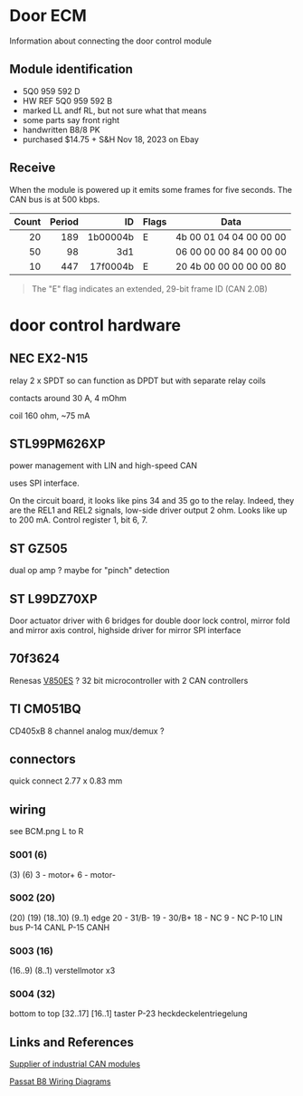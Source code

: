 # Door ECM
Information about connecting the door control module

## Module identification
- 5Q0 959 592 D
- HW REF 5Q0 959 592 B
- marked LL andf RL, but not sure what that means
- some parts say front right
- handwritten B8/8 PK
- purchased $14.75 + S&H Nov 18, 2023 on Ebay

## Receive
When the module is powered up it emits some frames for five seconds.
The CAN bus is at 500 kbps.

| Count | Period | ID      | Flags | Data |
| ---: | ------: | --------: | --- | --- 
| 20 | 189 | 1b00004b | E | 4b 00 01 04 04 00 00 00 |
| 50 | 98 | 3d1 | | 06 00 00 00 84 00 00 00
| 10 | 447 | 17f0004b | E | 20 4b 00 00 00 00 00 80

> The "E" flag indicates an extended, 29-bit frame ID (CAN 2.0B)

# door control hardware

## NEC EX2-N15
relay
2 x SPDT
so can function as DPDT
but with separate relay coils

contacts around 30 A, 4 mOhm

coil 160 ohm, ~75 mA

## STL99PM626XP
power management with LIN and high-speed CAN

uses SPI interface.

On the circuit board, it looks like pins 34 and 35 go to the relay.
Indeed, they are the REL1 and REL2 signals, low-side driver output 2 ohm.
Looks like up to 200 mA.
Control register 1, bit 6, 7.

## ST GZ505
dual op amp ?
maybe for "pinch" detection

## ST L99DZ70XP
Door actuator driver with 6 bridges for double door lock control, mirror fold and mirror axis control, highside driver for mirror
SPI interface

## 70f3624
Renesas [V850ES](https://www.renesas.com/us/en/document/mah/v850esfx3-user-manual-hardware?r=1055686) ?
32 bit microcontroller
with 2 CAN controllers

## TI CM051BQ
CD405xB
8 channel analog mux/demux ?

## connectors
quick connect
2.77 x 0.83 mm

## wiring
see BCM.png
L to R

### S001 (6)
(3) (6)
3 - motor+
6 - motor-

### S002 (20)
(20) (19)
(18..10)
(9..1) edge
20 - 31/B-
19 - 30/B+
18 - NC
9 - NC
P-10 LIN bus
P-14 CANL
P-15 CANH

### S003 (16)
(16..9)
(8..1)
verstellmotor x3

### S004 (32)
bottom to top
[32..17]
[16..1]
taster
P-23 heckdeckelentriegelung

## Links and References
[Supplier of industrial CAN modules](https://www.ametekvis.com/products/can-control-modules)

[Passat B8 Wiring Diagrams](https://www.scribd.com/document/431058825/Vw-Passat-b8-Wiring-Diagrams-Eng)
